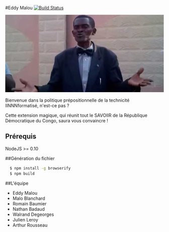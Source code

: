 #Eddy Malou [![Build Status](https://travis-ci.org/iTranslate/eddy-malou.svg?branch=master)](https://travis-ci.org/iTranslate/eddy-malou)

![Banner](img/banner.jpg "Eddy Malou s'explique")

Bienvenue dans la politique prépositionnelle de la technicité IINNNformatisé, n'est-ce pas ?

Cette extension magique, qui réunit tout le SAVOIIR de la République Démocratique du Congo, saura vous convaincre !

## Prérequis
NodeJS >= 0.10

##Génération du fichier
```sh
  $ npm install -g browserify
  $ npm build
```

##L'équipe
  - Eddy Malou
  - Malo Blanchard
  - Romain Baumier
  - Nathan Badaud
  - Walrand Degeorges
  - Julien Leroy
  - Arthur Rousseau
